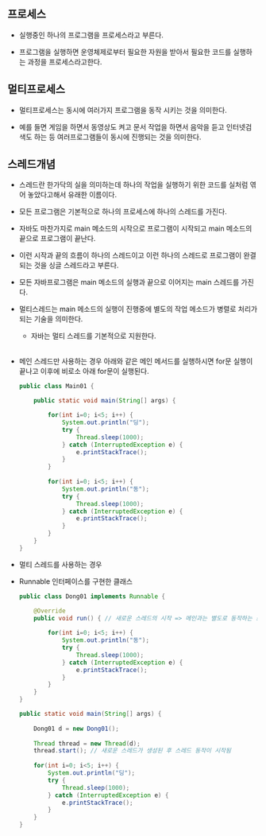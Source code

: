 ## 프로세스
* 실행중인 하나의 프로그램을 프로세스라고 부른다.

* 프로그램을 실행하면 운영체제로부터 필요한 자원을 받아서 필요한 코드를 실행하는 과정을 프로세스라고한다.

## 멀티프로세스
* 멀티프로세스는 동시에 여러가지 프로그램을 동작 시키는 것을 의미한다.

* 예를 들면 게임을 하면서 동영상도 켜고 문서 작업을 하면서 음악을 듣고 인터넷검색도 하는 등 여러프로그램들이 동시에 진행되는 것을 의미한다.

## 스레드개념
* 스레드란 한가닥의 실을 의미하는데 하나의 작업을 실행하기 위한 코드를 실처럼 엮어 놓았다고해서 유래한 이름이다.

* 모든 프로그램은 기본적으로 하나의 프로세스에 하나의 스레드를 가진다.

* 자바도 마찬가지로 main 메소드의 시작으로 프로그램이 시작되고 main 메소드의 끝으로 프로그램이 끝난다.

* 이런 시작과 끝의 흐름이 하나의 스레드이고 이런 하나의 스레드로 프로그램이 완결 되는 것을 싱글 스레드라고 부른다.

* 모든 자바프로그램은 main 메소드의 실행과 끝으로 이어지는 main 스레드를 가진다.

* 멀티스레드는 main 메소드의 실행이 진행중에 별도의 작업 메소드가 병렬로 처리가 되는 기술을 의미한다.
  - 자바는 멀티 스레드를 기본적으로 지원한다.  
  <br>
* 메인 스레드만 사용하는 경우 아래와 같은 메인 메서드를 실행하시면 for문 실행이 끝나고 이후에 비로소 아래 for문이 실행된다.
    ```java
    public class Main01 {

        public static void main(String[] args) {

            for(int i=0; i<5; i++) {
                System.out.println("딩");
                try {
                    Thread.sleep(1000);
                } catch (InterruptedException e) {
                    e.printStackTrace();
                }
            }
            
            for(int i=0; i<5; i++) {
                System.out.println("동");
                try {
                    Thread.sleep(1000);
                } catch (InterruptedException e) {
                    e.printStackTrace();
                }
            }
        }
    }
    ```

* 멀티 스레드를 사용하는 경우

* Runnable 인터페이스를 구현한 클래스
    ```java
    public class Dong01 implements Runnable {

        @Override
        public void run() {	// 새로운 스레드의 시작 => 메인과는 별도로 동작하는 스레드
            
            for(int i=0; i<5; i++) {
                System.out.println("동");
                try {
                    Thread.sleep(1000);
                } catch (InterruptedException e) {
                    e.printStackTrace();
                }
            }            
        }
    }
    ```
    ```java
    public static void main(String[] args) {
		
		Dong01 d = new Dong01();
		
		Thread thread = new Thread(d);
		thread.start();	// 새로운 스레드가 생성된 후 스레드 동작이 시작됨
		
		for(int i=0; i<5; i++) {
			System.out.println("딩");
			try {
				Thread.sleep(1000);
			} catch (InterruptedException e) {
				e.printStackTrace();
			}
		}
	}
    ```

